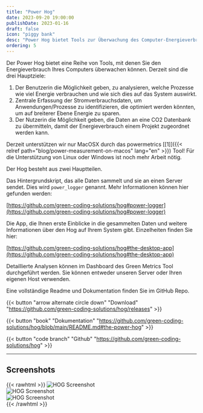 ```yaml
---
title: "Power Hog"
date: 2023-09-20 19:00:00
publishDate: 2023-01-16
draft: false
icon: "piggy bank"
desc: "Power Hog bietet Tools zur Überwachung des Computer-Energieverbrauchs, mit Fokus auf Prozessanalyse, zentraler Daten-Erfassung zur Optimierung und CO2-Datenübermittlung."
ordering: 5
---
```


Der Power Hog bietet eine Reihe von Tools, mit denen Sie den Energieverbrauch Ihres Computers überwachen können.
Derzeit sind die drei Hauptziele:

1) Der Benutzerin die Möglichkeit geben, zu analysieren, welche Prozesse wie viel Energie verbrauchen und wie sich dies auf das System auswirkt.
2) Zentrale Erfassung der Stromverbrauchsdaten, um Anwendungen/Prozesse zu identifizieren, die optimiert werden könnten, um auf breiterer Ebene Energie zu sparen.
3) Der Nutzerin die Möglichkeit geben, die Daten an eine CO2 Datenbank zu übermitteln, damit der Energieverbrauch einem Projekt zugeordnet werden kann.

Derzeit unterstützen wir nur MacOSX durch das powermetrics [[1]]({{< relref path="blog/power-measurement-on-macos" lang="en" >}}) Tool!
Für die Unterstützung von Linux oder Windows ist noch mehr Arbeit nötig.

Der Hog besteht aus zwei Hauptteilen.

Das Hintergrundskript, das alle Daten sammelt und sie an einen Server sendet. Dies wird `power_logger` genannt. Mehr
Informationen können hier gefunden werden:

[https://github.com/green-coding-solutions/hog#power-logger](https://github.com/green-coding-solutions/hog#power-logger)

Die App, die Ihnen erste Einblicke in die gesammelten Daten und weitere Informationen über den Hog auf Ihrem System gibt. Einzelheiten
finden Sie hier:

[https://github.com/green-coding-solutions/hog#the-desktop-app](https://github.com/green-coding-solutions/hog#the-desktop-app)

Detaillierte Analysen können im Dashboard des Green Metrics Tool durchgeführt werden. Sie können entweder unseren Server oder Ihren eigenen Host verwenden.

Eine vollständige Readme und Dokumentation finden Sie im GitHub Repo.

{{< button "arrow alternate circle down" "Download" "https://github.com/green-coding-solutions/hog/releases" >}}

{{< button "book" "Dokumentation" "https://github.com/green-coding-solutions/hog/blob/main/README.md#the-power-hog" >}}

{{< button "code branch" "Github" "https://github.com/green-coding-solutions/hog" >}}

---

## Screenshots

{{< rawhtml >}}
<img class="ui rounded bordered image" src="/img/products/hog-power-logger.avif" alt="HOG Screenshot" loading="lazy" style="margin:auto;">
<br>
<img class="ui rounded bordered image" src="/img/products/hog-mac-app.avif" alt="HOG Screenshot" loading="lazy" style="margin:auto;">
<br>
<img class="ui rounded bordered image" src="/img/products/hog-website.avif" alt="HOG Screenshot" loading="lazy" style="margin:auto;">
<br>
{{< /rawhtml >}}
